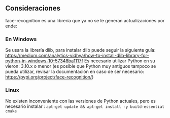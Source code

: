 ## Consideraciones
face-recognition es una librería que ya no se le generan actualizaciones por ende:
### En Windows
Se usara la librería dlib, para instalar dlib puede seguir la siguiente guía:
https://medium.com/analytics-vidhya/how-to-install-dlib-library-for-python-in-windows-10-57348ba1117f
Es necesario utilizar Python en su vieron: 3.10.x o menor (es posible que Python muy antiguos tampoco se pueda utilizar, revisar la documentación en caso de ser necesario: https://pypi.org/project/face-recognition/)
### Linux
No existen inconveniente con las versiones de Python actuales, pero es necesario instalar :
`apt-get update && apt-get install -y build-essential cmake`
